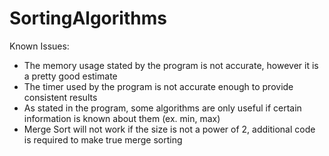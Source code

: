# SortingAlgorithms

Known Issues:
- The memory usage stated by the program is not accurate, however it is a pretty good estimate
- The timer used by the program is not accurate enough to provide consistent results
- As stated in the program, some algorithms are only useful if certain information is known about them (ex. min, max)
- Merge Sort will not work if the size is not a power of 2, additional code is required to make true merge sorting
